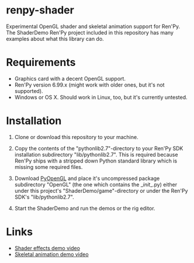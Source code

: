 # renpy-shader

Experimental OpenGL shader and skeletal animation support for Ren'Py. The ShaderDemo Ren'Py project included in this repository has many examples about what this library can do.

# Requirements

* Graphics card with a decent OpenGL support.
* Ren'Py version 6.99.x (might work with older ones, but it's not supported).
* Windows or OS X. Should work in Linux, too, but it's currently untested.

# Installation

1. Clone or download this repository to your machine.

2. Copy the contents of the "pythonlib2.7"-directory to your Ren'Py SDK installation subdirectory "lib/pythonlib2.7". This is required because Ren'Py ships with a stripped down Python standard library which is missing some required files.

3. Download [PyOpenGL](https://pypi.python.org/pypi/PyOpenGL/3.1.1a1) and place it's uncompressed package subdirectory "OpenGL" (the one which contains the \__init__.py) either under this project's "ShaderDemo/game"-directory or under the Ren'Py SDK's "lib/pythonlib2.7".

4. Start the ShaderDemo and run the demos or the rig editor.

# Links

* [Shader effects demo video](https://www.youtube.com/watch?v=nyDbvAy0Xa4)
* [Skeletal animation demo video](https://www.youtube.com/watch?v=LL2GuJG_2E0)

